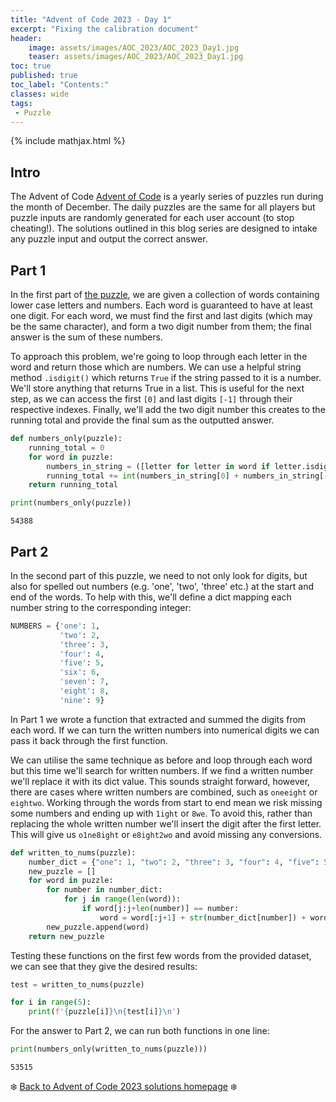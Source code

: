 ```yaml
---
title: "Advent of Code 2023 - Day 1"
excerpt: "Fixing the calibration document"
header:
    image: assets/images/AOC_2023/AOC_2023_Day1.jpg
    teaser: assets/images/AOC_2023/AOC_2023_Day1.jpg
toc: true
published: true
toc_label: "Contents:"
classes: wide
tags:
 - Puzzle
---
```


{% include mathjax.html %}

## Intro
The Advent of Code [Advent of Code](https://adventofcode.com/2023) is a yearly series of puzzles run during the month of December. The daily puzzles are the same for all players but puzzle inputs are randomly generated for each user account (to stop cheating!). The solutions outlined in this blog series are designed to intake any puzzle input and output the correct answer. 

## Part 1

In the first part of [the puzzle](https://adventofcode.com/2023/day/1), we are given a collection of words containing lower case letters and numbers. Each word is guaranteed to have at least one digit. For each word, we must find the first and last digits (which may be the same character), and form a two digit number from them; the final answer is the sum of these numbers.

To approach this problem, we're going to loop through each letter in the word and return those which are numbers. We can use a helpful string method `.isdigit()` which returns `True` if the string passed to it is a number. We'll store anything that returns True in a list. This is useful for the next step, as we can access the first `[0]` and last digits `[-1]` through their respective indexes. Finally, we'll add the two digit number this creates to the running total and provide the final sum as the outputted answer.  

```python
def numbers_only(puzzle):
    running_total = 0
    for word in puzzle:
        numbers_in_string = ([letter for letter in word if letter.isdigit()])
        running_total += int(numbers_in_string[0] + numbers_in_string[-1])
    return running_total

print(numbers_only(puzzle))
```



    54388



## Part 2

In the second part of this puzzle, we need to not only look for digits, but also for spelled out numbers (e.g. 'one', 'two', 'three' etc.) at the start and end of the words. To help with this, we'll define a dict mapping each number string to the corresponding integer:

```python
NUMBERS = {'one': 1,
           'two': 2,
           'three': 3,
           'four': 4,
           'five': 5,
           'six': 6,
           'seven': 7,
           'eight': 8,
           'nine': 9}
```

In Part 1 we wrote a function that extracted and summed the digits from each word. If we can turn the written numbers into numerical digits we can pass it back through the first function. 

We can utilise the same technique as before and loop through each word but this time we'll search for written numbers. If we find a written number we'll replace it with its dict value. This sounds straight forward, however, there are cases where written numbers are combined, such as `oneeight` or `eightwo`. Working through the words from start to end mean we risk missing some numbers and ending up with `1ight` or `8we`. To avoid this, rather than replacing the whole written number we'll insert the digit after the first letter. This will give us `o1ne8ight` or `e8ight2wo` and avoid missing any conversions. 

```python
def written_to_nums(puzzle):
    number_dict = {"one": 1, "two": 2, "three": 3, "four": 4, "five": 5, "six": 6, "seven": 7, "eight": 8, "nine": 9}
    new_puzzle = []
    for word in puzzle:
        for number in number_dict:
            for j in range(len(word)):
                if word[j:j+len(number)] == number:
                    word = word[:j+1] + str(number_dict[number]) + word[j+1:]
        new_puzzle.append(word)
    return new_puzzle
```

Testing these functions on the first few words from the provided dataset, we can see that they give the desired results:

```python
test = written_to_nums(puzzle)

for i in range(5):
    print(f'{puzzle[i]}\n{test[i]}\n')
```

For the answer to Part 2, we can run both functions in one line:

```python
print(numbers_only(written_to_nums(puzzle)))
```




    53515




❄️ [Back to Advent of Code 2023 solutions homepage](../Advent_of_code_2023) ❄️
